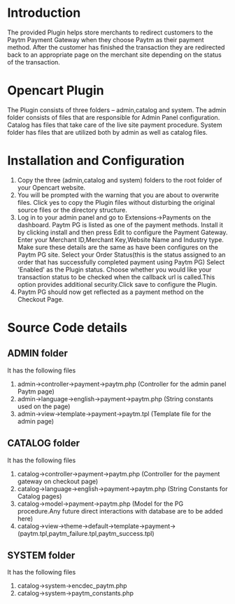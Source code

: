 # Introduction
The provided Plugin helps store merchants to redirect customers to the Paytm Payment Gateway when they choose Paytm as their payment method. After the customer has finished the transaction they are redirected back to an appropriate  page on the merchant site depending on the status of the transaction.

# Opencart Plugin
The Plugin consists of three folders – admin,catalog and system.
The admin folder consists of files that are responsible for Admin Panel configuration. Catalog has files that take care of the live site payment procedure. System folder has files that are utilized both by admin as well as catalog files.

# Installation and Configuration
 1. Copy the three (admin,catalog and system) folders to the root folder of your Opencart website. 
 2. You will be prompted with the warning that you are about to overwrite files. Click yes to copy the Plugin files without disturbing the original source files or the directory structure.
 3. Log in to your admin panel and go to Extensions->Payments on the dashboard. Paytm PG is listed as one of the payment methods. Install it by clicking install and then press Edit to configure the Payment Gateway. Enter your Merchant ID,Merchant Key,Website Name and Industry type. Make sure these details are the same as have been configures on the Paytm PG site. Select your Order Status(this is the status assigned to an order that has successfully completed payment using Paytm PG) Select 'Enabled' as the Plugin status. Choose whether you would like your transaction status to be checked when the callback url is called.This option provides additional security.Click save to configure the Plugin.
 4. Paytm PG should now get reflected as a payment method on the Checkout Page.

# Source Code details
## ADMIN folder
It has the following files
 1. admin->controller->payment->paytm.php (Controller for the admin panel Paytm page)
 2. admin->language->english->payment->paytm.php (String constants used on the page)
 3. admin->view->template->payment->paytm.tpl (Template file for the admin page)


## CATALOG folder
It has the following files
 1. catalog->controller->payment->paytm.php (Controller for the payment gateway on checkout page)
 2. catalog->language->english->payment->paytm.php (String Constants for Catalog pages)
 3. catalog->model->payment->paytm.php (Model for the PG procedure.Any future direct interactions with database are to be added here)
 4. catalog->view->theme->default->template->payment->(paytm.tpl,paytm_failure.tpl,paytm_success.tpl)

## SYSTEM folder
It has the following files
 1. catalog->system->encdec_paytm.php
 2. catalog->system->paytm_constants.php
